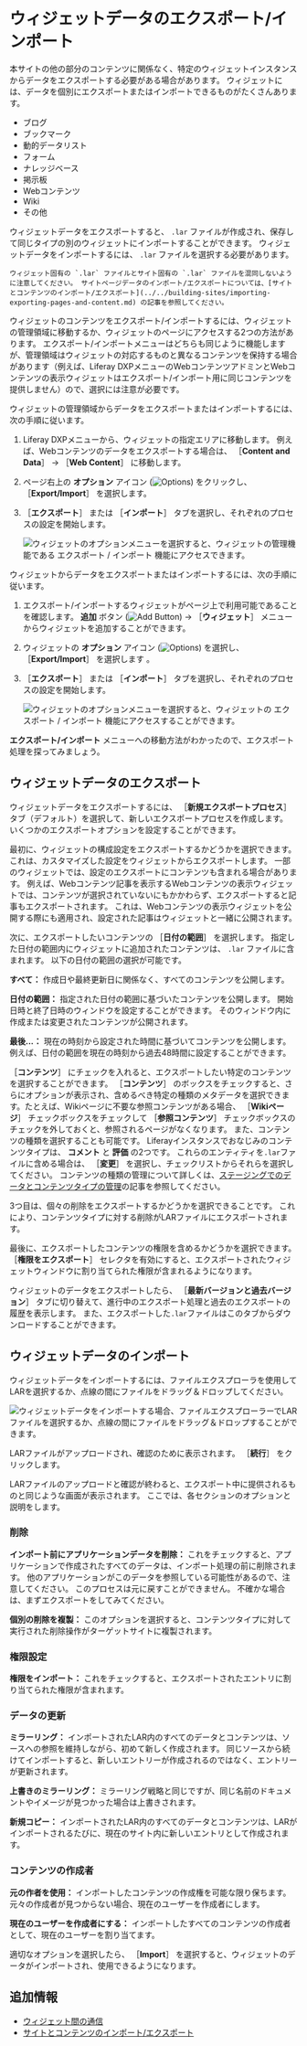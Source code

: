 # ウィジェットデータのエクスポート/インポート

本サイトの他の部分のコンテンツに関係なく、特定のウィジェットインスタンスからデータをエクスポートする必要がある場合があります。 ウィジェットには、データを個別にエクスポートまたはインポートできるものがたくさんあります。

- ブログ
- ブックマーク
- 動的データリスト
- フォーム
- ナレッジベース
- 掲示板
- Webコンテンツ
- Wiki
- その他

ウィジェットデータをエクスポートすると、 `.lar` ファイルが作成され、保存して同じタイプの別のウィジェットにインポートすることができます。 ウィジェットデータをインポートするには、 `.lar` ファイルを選択する必要があります。

```{important}
ウィジェット固有の `.lar` ファイルとサイト固有の `.lar` ファイルを混同しないように注意してください。 サイトページデータのインポート/エクスポートについては、[サイトとコンテンツのインポート/エクスポート](../../building-sites/importing-exporting-pages-and-content.md) の記事を参照してください。
```

ウィジェットのコンテンツをエクスポート/インポートするには、ウィジェットの管理領域に移動するか、ウィジェットのページにアクセスする2つの方法があります。 エクスポート/インポートメニューはどちらも同じように機能しますが、管理領域はウィジェットの対応するものと異なるコンテンツを保持する場合があります（例えば、Liferay DXPメニューのWebコンテンツアドミンとWebコンテンツの表示ウィジェットはエクスポート/インポート用に同じコンテンツを提供しません）ので、選択には注意が必要です。

ウィジェットの管理領域からデータをエクスポートまたはインポートするには、次の手順に従います。

1.  Liferay DXPメニューから、ウィジェットの指定エリアに移動します。 例えば、Webコンテンツのデータをエクスポートする場合は、 ［**Content and Data**］ &rarr; ［**Web Content**］ に移動します。

1.  ページ右上の **オプション** アイコン (![Options](../../../../images/icon-actions.png)) をクリックし、 ［**Export/Import**］ を選択します。

1. ［**エクスポート**］ または ［**インポート**］ タブを選択し、それぞれのプロセスの設定を開始します。

    ![ウィジェットのオプションメニューを選択すると、ウィジェットの管理機能である **エクスポート / インポート** 機能にアクセスできます。](./exporting-importing-widget-data/images/01.png)

ウィジェットからデータをエクスポートまたはインポートするには、次の手順に従います。

1.  エクスポート/インポートするウィジェットがページ上で利用可能であることを確認します。 **追加** ボタン (![Add Button](../../../../images/icon-add.png)) &rarr; ［**ウィジェット**］ メニューからウィジェットを追加することができます。

1.  ウィジェットの **オプション** アイコン (![Options](../../../../images/icon-app-options.png)) を選択し、 ［**Export/Import**］ を選択します 。

1. ［**エクスポート**］ または ［**インポート**］ タブを選択し、それぞれのプロセスの設定を開始します。

    ![ウィジェットのオプションメニューを選択すると、ウィジェットの **エクスポート / インポート** 機能にアクセスすることができます。](./exporting-importing-widget-data/images/02.png)

**エクスポート/インポート** メニューへの移動方法がわかったので、エクスポート処理を探ってみましょう。

<a name="exporting-widget-data" />

## ウィジェットデータのエクスポート

ウィジェットデータをエクスポートするには、 ［**新規エクスポートプロセス**］ タブ（デフォルト）を選択して、新しいエクスポートプロセスを作成します。 いくつかのエクスポートオプションを設定することができます。

最初に、ウィジェットの構成設定をエクスポートするかどうかを選択できます。 これは、カスタマイズした設定をウィジェットからエクスポートします。 一部のウィジェットでは、設定のエクスポートにコンテンツも含まれる場合があります。 例えば、Webコンテンツ記事を表示するWebコンテンツの表示ウィジェットでは、コンテンツが選択されていないにもかかわらず、エクスポートすると記事もエクスポートされます。 これは、Webコンテンツの表示ウィジェットを公開する際にも適用され、設定された記事はウィジェットと一緒に公開されます。

次に、エクスポートしたいコンテンツの ［**日付の範囲**］ を選択します。 指定した日付の範囲内にウィジェットに追加されたコンテンツは、 `.lar` ファイルに含まれます。 以下の日付の範囲の選択が可能です。

**すべて：** 作成日や最終更新日に関係なく、すべてのコンテンツを公開します。

**日付の範囲：** 指定された日付の範囲に基づいたコンテンツを公開します。 開始日時と終了日時のウィンドウを設定することができます。 そのウィンドウ内に作成または変更されたコンテンツが公開されます。

**最後...：** 現在の時刻から設定された時間に基づいてコンテンツを公開します。 例えば、日付の範囲を現在の時刻から過去48時間に設定することができます。

［**コンテンツ**］ にチェックを入れると、エクスポートしたい特定のコンテンツを選択することができます。 ［**コンテンツ**］ のボックスをチェックすると、さらにオプションが表示され、含めるべき特定の種類のメタデータを選択できます。たとえば、Wikiページに不要な参照コンテンツがある場合、 ［**Wikiページ**］ チェックボックスをチェックして ［**参照コンテンツ**］ チェックボックスのチェックを外しておくと、参照されるページがなくなります。 また、コンテンツの種類を選択することも可能です。 Liferayインスタンスでおなじみのコンテンツタイプは、 **コメント** と **評価** の2つです。 これらのエンティティを`.lar`ファイルに含める場合は、 ［**変更**］ を選択し、チェックリストからそれらを選択してください。 コンテンツの種類の管理について詳しくは、[ステージングでのデータとコンテンツタイプの管理](../../../publishing-tools/staging/managing-data-and-content-types-in-staging.md)の記事を参照してください。

3つ目は、個々の削除をエクスポートするかどうかを選択できることです。 これにより、コンテンツタイプに対する削除がLARファイルにエクスポートされます。

最後に、エクスポートしたコンテンツの権限を含めるかどうかを選択できます。 ［**権限をエクスポート**］ セレクタを有効にすると、エクスポートされたウィジェットウィンドウに割り当てられた権限が含まれるようになります。

ウィジェットのデータをエクスポートしたら、 ［**最新バージョンと過去バージョン**］ タブに切り替えて、進行中のエクスポート処理と過去のエクスポートの履歴を表示します。 また、エクスポートした`.lar`ファイルはこのタブからダウンロードすることができます。

<a name="importing-widget-data" />

## ウィジェットデータのインポート

ウィジェットデータをインポートするには、ファイルエクスプローラを使用してLARを選択するか、点線の間にファイルをドラッグ＆ドロップしてください。

![ウィジェットデータをインポートする場合、ファイルエクスプローラーでLARファイルを選択するか、点線の間にファイルをドラッグ＆ドロップすることができます。](./exporting-importing-widget-data/images/03.png)

LARファイルがアップロードされ、確認のために表示されます。 ［**続行**］ をクリックします。

LARファイルのアップロードと確認が終わると、エクスポート中に提供されるものと同じような画面が表示されます。 ここでは、各セクションのオプションと説明をします。

<a name="deletions" />

### 削除

**インポート前にアプリケーションデータを削除：** これをチェックすると、アプリケーションで作成されたすべてのデータは、インポート処理の前に削除されます。 他のアプリケーションがこのデータを参照している可能性があるので、注意してください。 このプロセスは元に戻すことができません。 不確かな場合は、まずエクスポートをしてみてください。

**個別の削除を複製：** このオプションを選択すると、コンテンツタイプに対して実行された削除操作がターゲットサイトに複製されます。

<a name="permissions" />

### 権限設定

**権限をインポート：** これをチェックすると、エクスポートされたエントリに割り当てられた権限が含まれます。

<a name="update-data" />

### データの更新

**ミラーリング：** インポートされたLAR内のすべてのデータとコンテンツは、ソースへの参照を維持しながら、初めて新しく作成されます。 同じソースから続けてインポートすると、新しいエントリーが作成されるのではなく、エントリーが更新されます。

**上書きのミラーリング：** ミラーリング戦略と同じですが、同じ名前のドキュメントやイメージが見つかった場合は上書きされます。

**新規コピー：** インポートされたLAR内のすべてのデータとコンテンツは、LARがインポートされるたびに、現在のサイト内に新しいエントリとして作成されます。

<a name="authorship-of-the-content" />

### コンテンツの作成者

**元の作者を使用：** インポートしたコンテンツの作成権を可能な限り保ちます。 元々の作成者が見つからない場合、現在のユーザーを作成者にします。

**現在のユーザーを作成者にする：** インポートしたすべてのコンテンツの作成者として、現在のユーザーを割り当てます。

適切なオプションを選択したら、 ［**Import**］ を選択すると、ウィジェットのデータがインポートされ、使用できるようになります。

<a name="additional-information" />

## 追加情報

- [ウィジェット間の通信](./communication-between-widgets.md)
- [サイトとコンテンツのインポート/エクスポート](../../../building-sites/importing-exporting-pages-and-content.md)
